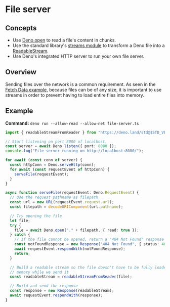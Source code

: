 # File server

## Concepts

- Use [Deno.open](https://doc.deno.land/builtin/stable#Deno.open) to read a
  file's content in chunks.
- Use the standard library's
  [streams module](https://deno.land/std@$STD_VERSION/streams/) to transform a
  Deno file into a
  [ReadableStream](https://developer.mozilla.org/en-US/docs/Web/API/ReadableStream).
- Use Deno's integrated HTTP server to run your own file server.

## Overview

Sending files over the network is a common requirement. As seen in the
[Fetch Data example](./fetch_data), because files can be of any size, it is
important to use streams in order to prevent having to load entire files into
memory.

## Example

**Command:** `deno run --allow-read --allow-net file-server.ts`

```ts
import { readableStreamFromReader } from "https://deno.land/std@$STD_VERSION/streams/mod.ts";

// Start listening on port 8080 of localhost.
const server = await Deno.listen({ port: 8080 });
console.log("File server running on http://localhost:8080/");

for await (const conn of server) {
  const httpConn = Deno.serveHttp(conn);
  for await (const requestEvent of httpConn) {
    serveFile(requestEvent);
  }
}

async function serveFile(requestEvent: Deno.RequestEvent) {
  // Use the request pathname as filepath
  const url = new URL(requestEvent.request.url);
  const filepath = decodeURIComponent(url.pathname);

  // Try opening the file
  let file;
  try {
    file = await Deno.open("." + filepath, { read: true });
  } catch {
    // If the file cannot be opened, return a "404 Not Found" response
    const notFoundResponse = new Response("404 Not Found", { status: 404 });
    await requestEvent.respondWith(notFoundResponse);
    return;
  }

  // Build a readable stream so the file doesn't have to be fully loaded into
  // memory while we send it
  const readableStream = readableStreamFromReader(file);

  // Build and send the response
  const response = new Response(readableStream);
  await requestEvent.respondWith(response);
}
```

